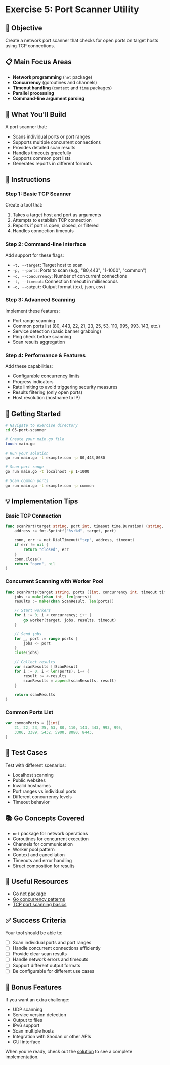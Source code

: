 # Exercise 5: Port Scanner Utility

## 🎯 Objective
Create a network port scanner that checks for open ports on target hosts using TCP connections.

## 📋 Main Focus Areas
- **Network programming** (`net` package)
- **Concurrency** (goroutines and channels)
- **Timeout handling** (`context` and `time` packages)
- **Parallel processing**
- **Command-line argument parsing**

## 🔧 What You'll Build
A port scanner that:
- Scans individual ports or port ranges
- Supports multiple concurrent connections
- Provides detailed scan results
- Handles timeouts gracefully
- Supports common port lists
- Generates reports in different formats

## 📝 Instructions

### Step 1: Basic TCP Scanner
Create a tool that:
1. Takes a target host and port as arguments
2. Attempts to establish TCP connection
3. Reports if port is open, closed, or filtered
4. Handles connection timeouts

### Step 2: Command-line Interface
Add support for these flags:
- `-t, --target`: Target host to scan
- `-p, --ports`: Ports to scan (e.g., "80,443", "1-1000", "common")
- `-c, --concurrency`: Number of concurrent connections
- `-t, --timeout`: Connection timeout in milliseconds
- `-o, --output`: Output format (text, json, csv)

### Step 3: Advanced Scanning
Implement these features:
- Port range scanning
- Common ports list (80, 443, 22, 21, 23, 25, 53, 110, 995, 993, 143, etc.)
- Service detection (basic banner grabbing)
- Ping check before scanning
- Scan results aggregation

### Step 4: Performance & Features
Add these capabilities:
- Configurable concurrency limits
- Progress indicators
- Rate limiting to avoid triggering security measures
- Results filtering (only open ports)
- Host resolution (hostname to IP)

## 🚀 Getting Started

```bash
# Navigate to exercise directory
cd 05-port-scanner

# Create your main.go file
touch main.go

# Run your solution
go run main.go -t example.com -p 80,443,8080

# Scan port range
go run main.go -t localhost -p 1-1000

# Scan common ports
go run main.go -t example.com -p common
```

## 💡 Implementation Tips

### Basic TCP Connection
```go
func scanPort(target string, port int, timeout time.Duration) (string, error) {
    address := fmt.Sprintf("%s:%d", target, port)

    conn, err := net.DialTimeout("tcp", address, timeout)
    if err != nil {
        return "closed", err
    }
    conn.Close()
    return "open", nil
}
```

### Concurrent Scanning with Worker Pool
```go
func scanPorts(target string, ports []int, concurrency int, timeout time.Duration) []ScanResult {
    jobs := make(chan int, len(ports))
    results := make(chan ScanResult, len(ports))

    // Start workers
    for i := 0; i < concurrency; i++ {
        go worker(target, jobs, results, timeout)
    }

    // Send jobs
    for _, port := range ports {
        jobs <- port
    }
    close(jobs)

    // Collect results
    var scanResults []ScanResult
    for i := 0; i < len(ports); i++ {
        result := <-results
        scanResults = append(scanResults, result)
    }

    return scanResults
}
```

### Common Ports List
```go
var commonPorts = []int{
    21, 22, 23, 25, 53, 80, 110, 143, 443, 993, 995,
    3306, 3389, 5432, 5900, 8080, 8443,
}
```

## 🧪 Test Cases
Test with different scenarios:
- Localhost scanning
- Public websites
- Invalid hostnames
- Port ranges vs individual ports
- Different concurrency levels
- Timeout behavior

## 📚 Go Concepts Covered
- `net` package for network operations
- Goroutines for concurrent execution
- Channels for communication
- Worker pool pattern
- Context and cancellation
- Timeouts and error handling
- Struct composition for results

## 🔗 Useful Resources
- [Go net package](https://pkg.go.dev/net)
- [Go concurrency patterns](https://blog.golang.org/concurrency-patterns)
- [TCP port scanning basics](https://nmap.org/book/man-port-scanning-basics.html)

## ✅ Success Criteria
Your tool should be able to:
- [ ] Scan individual ports and port ranges
- [ ] Handle concurrent connections efficiently
- [ ] Provide clear scan results
- [ ] Handle network errors and timeouts
- [ ] Support different output formats
- [ ] Be configurable for different use cases

## 🎁 Bonus Features
If you want an extra challenge:
- UDP scanning
- Service version detection
- Output to files
- IPv6 support
- Scan multiple hosts
- Integration with Shodan or other APIs
- GUI interface

When you're ready, check out the [solution](./solution/main.go) to see a complete implementation.